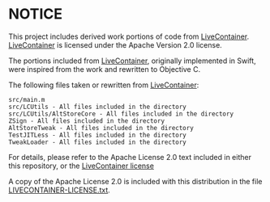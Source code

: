 # NOTICE
This project includes derived work portions of code from [LiveContainer](https://github.com/khanhduytran0/LiveContainer). [LiveContainer](https://github.com/khanhduytran0/LiveContainer) is licensed under the Apache Version 2.0 license. 

The portions included from [LiveContainer](https://github.com/khanhduytran0/LiveContainer), originally implemented in Swift, were inspired from the work and rewritten to Objective C.

The following files taken or rewritten from [LiveContainer](https://github.com/khanhduytran0/LiveContainer):
```
src/main.m 
src/LCUtils - All files included in the directory
src/LCUtils/AltStoreCore - All files included in the directory
ZSign - All files included in the directory
AltStoreTweak - All files included in the directory
TestJITLess - All files included in the directory
TweakLoader - All files included in the directory
```

For details, please refer to the Apache License 2.0 text included in either this repository, or the [LiveContainer license](https://github.com/khanhduytran0/LiveContainer/blob/main/LICENSE)

A copy of the Apache License 2.0 is included with this distribution in the file [LIVECONTAINER-LICENSE.txt](./LIVECONTAINER-LICENSE.txt).
